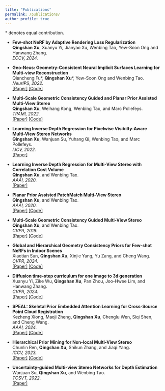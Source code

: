 ```yaml
---
title: "Publications"
permalink: /publications/
author_profile: true
---
```

\* denotes equal contribution. 

* <b>Few-shot NeRF by Adaptive Rendering Loss Regularization</b> <br> 
<b>Qingshan Xu</b>, Xuanyu Yi, Jianyao Xu, Wenbing Tao, Yew-Soon Ong and Hanwang Zhang.    
<i>ECCV, 2024.</i>   

* <b>Geo-Neus: Geometry-Consistent Neural Implicit Surfaces Learning for Multi-view Reconstruction</b> <br> 
Qiancheng Fu\*, <b>Qingshan Xu</b>\*, Yew-Soon Ong and Wenbing Tao.    
<i>NeurIPS, 2022.</i>  
[[Paper]](https://arxiv.org/abs/2205.15848) [[Code]](https://github.com/GhiXu/Geo-Neus) 

* <b>Multi-Scale Geometric Consistency Guided and Planar Prior Assisted Multi-View Stereo</b> <br> 
<b>Qingshan Xu</b>, Weihang Kong, Wenbing Tao, and Marc Pollefeys.   
<i>TPAMI, 2022.</i>  
[[Paper]](https://ieeexplore.ieee.org/document/9863705) [[Code]](https://github.com/GhiXu/ACMMP)  

* <b>Learning Inverse Depth Regression for Pixelwise Visibilty-Aware Multi-View Stereo Networks</b> <br> 
<b>Qingshan Xu</b>, Wanjuan Su, Yuhang Qi, Wenbing Tao, and Marc Pollefeys.  
<i>IJCV, 2022.</i>  
[[Paper]](https://trebuchet.public.springernature.app/get_content/79aa1569-1998-49c9-b675-acb305d056a2)

* <b>Learning Inverse Depth Regression for Multi-View Stereo with Correlation Cost Volume</b> <br> 
<b>Qingshan Xu</b>, and Wenbing Tao.  
<i>AAAI, 2020.</i>  
[[Paper]](https://arxiv.org/abs/1912.11746) 

* <b>Planar Prior Assisted PatchMatch Multi-View Stereo</b> <br> 
<b>Qingshan Xu</b>, and Wenbing Tao.  
<i>AAAI, 2020.</i>  
[[Paper]](https://arxiv.org/abs/1912.11744) [[Code]](https://github.com/GhiXu/ACMP)

* <b>Multi-Scale Geometric Consistency Guided Multi-View Stereo</b> <br> 
<b>Qingshan Xu</b>, and Wenbing Tao.  
<i>CVPR, 2019.</i>  
[[Paper]](https://arxiv.org/abs/1904.08103) [[Code]](https://github.com/GhiXu/ACMM)

* <b>Global and Hierarchical Geometry Consistency Priors for Few-shot NeRFs in Indoor Scenes</b> <br> 
Xiaotian Sun, <b>Qingshan Xu</b>, Xinjie Yang, Yu Zang, and Cheng Wang.  
<i>CVPR, 2024.</i>  
[[Paper]](https://openaccess.thecvf.com/content/CVPR2024/papers/Sun_Global_and_Hierarchical_Geometry_Consistency_Priors_for_Few-shot_NeRFs_in_CVPR_2024_paper.pdf) [[Code]](https://github.com/XT5un/P2NeRF)

* <b>Diffusion time-step curriculum for one image to 3d generation</b> <br> 
Xuanyu Yi, Zike Wu, <b>Qingshan Xu</b>, Pan Zhou, Joo-Hwee Lim, and Hanwang Zhang.  
<i>CVPR, 2024.</i>  
[[Paper]](https://arxiv.org/abs/2404.04562v3) [[Code]](https://github.com/yxymessi/DTC123)

* <b>SPEAL: Skeletal Prior Embedded Attention Learning for Cross-Source Point Cloud Registration</b> <br> 
Kezheng Xiong, Maoji Zheng, <b>Qingshan Xu</b>, Chenglu Wen, Siqi Shen, and Cheng Wang.  
<i>AAAI, 2024.</i>  
[[Paper]](https://arxiv.org/abs/2312.08664) [[Code]](https://github.com/kezheng1204/KITTI-CrossSource)

* <b>Hierarchical Prior Mining for Non-local Multi-View Stereo</b> <br> 
Chunlin Ren, <b>Qingshan Xu</b>, Shikun Zhang, and Jiaqi Yang.  
<i>ICCV, 2023.</i>  
[[Paper]](https://arxiv.org/abs/2303.09758) [[Code]](https://github.com/CLinvx/HPM-MVS)

* <b>Uncertainty-guided Multi-view Stereo Networks for Depth Estimation</b> <br> 
Wanjuan Su, <b>Qingshan Xu</b>, and Wenbing Tao.  
<i>TCSVT, 2022.</i>   
[[Paper]](https://ieeexplore.ieee.org/document/9797764) 

<!--
* <b>Efficient Large-scale Geometric Verification for Structure from Motion</b> <br> 
<b>Qingshan Xu</b>, Jie Li, Wenbing Tao, and Delie Ming.  
<i>Pattern Recognition Letters, 2019.</i>  
[[Paper]](https://www.sciencedirect.com/science/article/abs/pii/S0167865518306512)

* <b>Massively Parallel Image Index for Vocabulary Tree Based Image Retrieval</b> <br> 
<b>Qingshan Xu</b>, Kun Sun, Wenbing Tao, and Liman Liu.  
<i>Chinese Conference on Computer Vision, 2017.</i>  
[[Paper]](https://link.springer.com/chapter/10.1007/978-981-10-7302-1_9)
--> 

<!--
## In Submission
<b>Geo-Neus: Geometry-Consistent Neural Implicit Surfaces Learning for Multi-view Reconstruction</b> <br> 
Qiancheng Fu\*, <b>Qingshan Xu</b>\*, Yew-Soon Ong and Wenbing Tao. (\* Equal Contribution)    
[[Paper]](https://arxiv.org/abs/2205.15848) [[Code]](https://github.com/GhiXu/Geo-Neus) 
--> 



   
